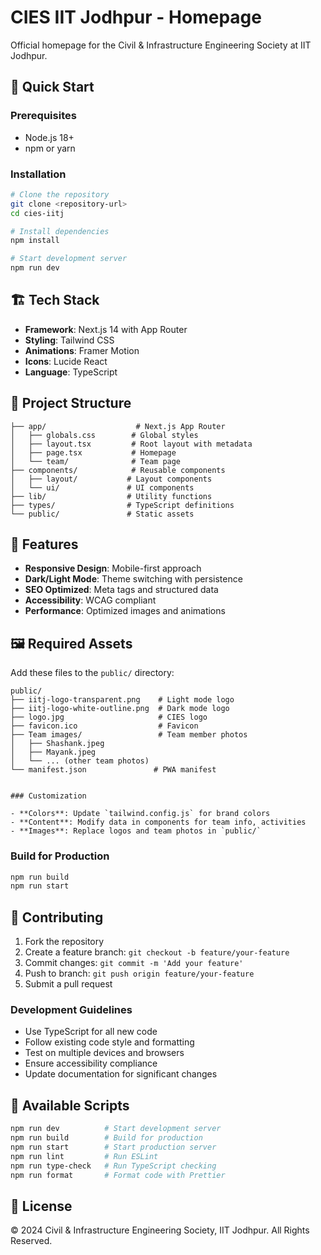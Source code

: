 # CIES IIT Jodhpur - Homepage

Official homepage for the Civil & Infrastructure Engineering Society at IIT Jodhpur.

## 🚀 Quick Start

### Prerequisites
- Node.js 18+
- npm or yarn

### Installation

```bash
# Clone the repository
git clone <repository-url>
cd cies-iitj

# Install dependencies
npm install

# Start development server
npm run dev
```

## 🏗️ Tech Stack

- **Framework**: Next.js 14 with App Router
- **Styling**: Tailwind CSS
- **Animations**: Framer Motion
- **Icons**: Lucide React
- **Language**: TypeScript

## 📁 Project Structure

```
├── app/                    # Next.js App Router
│   ├── globals.css        # Global styles
│   ├── layout.tsx         # Root layout with metadata
│   ├── page.tsx           # Homepage
│   └── team/              # Team page
├── components/            # Reusable components
│   ├── layout/           # Layout components
│   └── ui/               # UI components
├── lib/                  # Utility functions
├── types/                # TypeScript definitions
└── public/               # Static assets
```

## 🎨 Features

- **Responsive Design**: Mobile-first approach
- **Dark/Light Mode**: Theme switching with persistence
- **SEO Optimized**: Meta tags and structured data
- **Accessibility**: WCAG compliant
- **Performance**: Optimized images and animations

## 🖼️ Required Assets

Add these files to the `public/` directory:

```
public/
├── iitj-logo-transparent.png    # Light mode logo
├── iitj-logo-white-outline.png  # Dark mode logo
├── logo.jpg                     # CIES logo
├── favicon.ico                  # Favicon
├── Team images/                 # Team member photos
│   ├── Shashank.jpeg
│   ├── Mayank.jpeg
│   └── ... (other team photos)
└── manifest.json               # PWA manifest
```
```

### Customization

- **Colors**: Update `tailwind.config.js` for brand colors
- **Content**: Modify data in components for team info, activities
- **Images**: Replace logos and team photos in `public/`
```

### Build for Production
```bash
npm run build
npm run start
```

## 🤝 Contributing

1. Fork the repository
2. Create a feature branch: `git checkout -b feature/your-feature`
3. Commit changes: `git commit -m 'Add your feature'`
4. Push to branch: `git push origin feature/your-feature`
5. Submit a pull request

### Development Guidelines

- Use TypeScript for all new code
- Follow existing code style and formatting
- Test on multiple devices and browsers
- Ensure accessibility compliance
- Update documentation for significant changes

## 📝 Available Scripts

```bash
npm run dev          # Start development server
npm run build        # Build for production
npm run start        # Start production server
npm run lint         # Run ESLint
npm run type-check   # Run TypeScript checking
npm run format       # Format code with Prettier
```

## 📄 License

© 2024 Civil & Infrastructure Engineering Society, IIT Jodhpur. All Rights Reserved.
